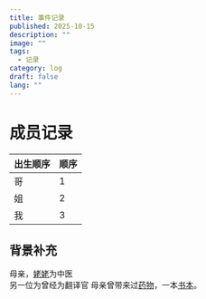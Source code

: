 ```yaml
---
title: 事件记录
published: 2025-10-15
description: ""
image: ""
tags:
  - 记录
category: log
draft: false
lang: ""
---
```

# 成员记录

| 出生顺序 | 顺序  |
| ---- | --- |
| 哥    | 1   |
| 姐    | 2   |
| 我    | 3   |

## 背景补充  

母亲，[姥姥](log/姥姥.md)为中医  
另一位为曾经为翻译官
母亲曾带来过[药物](log/药物.md)，一本[书本](log/书本.md)。